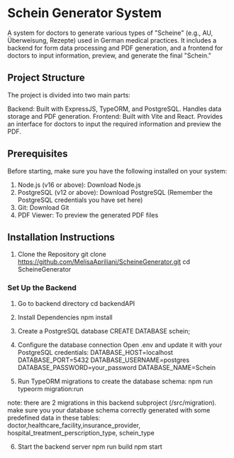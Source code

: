 # Schein Generator System
A system for doctors to generate various types of "Scheine" (e.g., AU, Überweisung, Rezepte) used in German medical practices. It includes a backend for form data processing and PDF generation, and a frontend for doctors to input information, preview, and generate the final "Schein."

## Project Structure
The project is divided into two main parts:

Backend: Built with ExpressJS, TypeORM, and PostgreSQL. Handles data storage and PDF generation.
Frontend: Built with Vite and React. Provides an interface for doctors to input the required information and preview the PDF.

## Prerequisites
Before starting, make sure you have the following installed on your system:

1. Node.js (v16 or above): Download Node.js
2. PostgreSQL (v12 or above): Download PostgreSQL (Remember the PostgreSQL credentials you have set here)
3. Git: Download Git
4. PDF Viewer: To preview the generated PDF files

## Installation Instructions

1. Clone the Repository
git clone https://github.com/MelisaApriliani/ScheineGenerator.git
cd ScheineGenerator


### Set Up the Backend

1. Go to backend directory
cd backendAPI

2. Install Dependencies
npm install

3. Create a PostgreSQL database
CREATE DATABASE schein;

4. Configure the database connection
Open .env and update it with your PostgreSQL credentials:
DATABASE_HOST=localhost
DATABASE_PORT=5432
DATABASE_USERNAME=postgres
DATABASE_PASSWORD=your_password
DATABASE_NAME=Schein

5. Run TypeORM migrations to create the database schema:
npm run typeorm migration:run

note: there are 2 migrations in this backend subproject (/src/migration). make sure you your database schema correctly generated with some predefined data in these tables: doctor,healthcare_facility,insurance_provider, hospital_treatment_perscription_type, schein_type

6. Start the backend server
npm run build
npm start